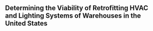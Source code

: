 ## Determining the Viability of Retrofitting HVAC and Lighting Systems of Warehouses in the United States

